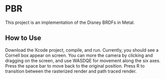 # PBR
This project is an implementation of the Disney BRDFs in Metal.

## How to Use
Download the Xcode project, compile, and run. Currently, you should see a Cornell box appear on screen. You can more the camera by clicking and dragging on the screen, and use WASDQE for movement along the six axes. Press the space bar to move back to the original position. Press R to transition between the rasterized render and path traced render.
